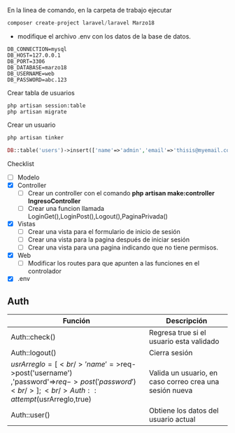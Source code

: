 En la linea de comando, en la carpeta de trabajo ejecutar

```php
composer create-project laravel/laravel Marzo18
```

* modifique el archivo .env con los datos de la base de datos.

```
DB_CONNECTION=mysql
DB_HOST=127.0.0.1
DB_PORT=3306
DB_DATABASE=marzo18
DB_USERNAME=web
DB_PASSWORD=abc.123
```

Crear tabla de usuarios

```
php artisan session:table
php artisan migrate
```

Crear un usuario

```php
php artisan tinker

DB::table('users')->insert(['name'=>'admin','email'=>'thisis@myemail.com','password'=>Hash::make('123456')])
```



Checklist

- [ ]  Modelo
- [x] Controller
  - [ ] Crear un controller con el comando **php artisan make:controller IngresoController**
  - [ ] Crear una funcion llamada LoginGet(),LoginPost(),Logout(),PaginaPrivada()
- [x] Vistas
  - [ ] Crear una vista para el formulario de inicio de sesión
  - [ ] Crear una vista para la pagina después de iniciar sesión
  - [ ] Crear una vista para una pagina indicando que no tiene permisos.
- [x] Web
  - [ ] Modificar los routes para que apunten a las funciones en el controlador
- [x] .env

## Auth

| Función                                                      | Descripción                                             |
| ------------------------------------------------------------ | ------------------------------------------------------- |
| Auth::check()                                                | Regresa true si el usuario esta validado                |
| Auth::logout()                                               | Cierra sesión                                           |
| $usrArreglo=[<br />          'name'=>$req->post('username')<br />          ,'password'=>$req->post('password')<br />];<br />Auth::attempt($usrArreglo,true) | Valida un usuario, en caso correo crea una sesión nueva |
| Auth::user()                                                 | Obtiene los datos del usuario actual                    |